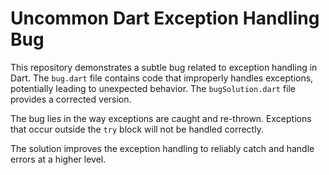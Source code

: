 # Uncommon Dart Exception Handling Bug

This repository demonstrates a subtle bug related to exception handling in Dart. The `bug.dart` file contains code that improperly handles exceptions, potentially leading to unexpected behavior. The `bugSolution.dart` file provides a corrected version.

The bug lies in the way exceptions are caught and re-thrown.  Exceptions that occur outside the `try` block will not be handled correctly.

The solution improves the exception handling to reliably catch and handle errors at a higher level.